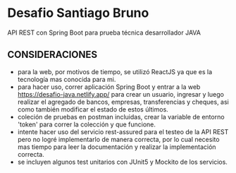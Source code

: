 # Desafio Santiago Bruno
API REST con Spring Boot para prueba técnica desarrollador JAVA

## CONSIDERACIONES
- para la web, por motivos de tiempo, se utilizó ReactJS ya que es la tecnología mas conocida para mi.
- para hacer uso, correr aplicación Spring Boot y entrar a la web https://desafio-java.netlify.app/ para crear un usuario, ingresar y luego realizar el agregado de bancos, empresas, transferencias y cheques, asi como también modificar el estado de estos últimos.
- coleción de pruebas en postman incluidas, crear la variable de entorno 'token' para correr la colección y que funcione.
- intente hacer uso del servicio rest-assured para el testeo de la API REST pero no logré implementarlo de manera correcta, por lo cual necesito mas tiempo para leer la documentación y realizar la implementación correcta.
- se incluyen algunos test unitarios con JUnit5 y Mockito de los servicios.
